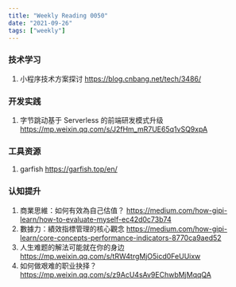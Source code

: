 ```yaml
---
title: "Weekly Reading 0050"
date: "2021-09-26"
tags: ["weekly"]
---
```


### 技术学习
1. 小程序技术方案探讨 https://blog.cnbang.net/tech/3486/

### 开发实践
1. 字节跳动基于 Serverless 的前端研发模式升级 https://mp.weixin.qq.com/s/J2fHm_mR7UE65q1vSQ9xpA

### 工具资源
1. garfish https://garfish.top/en/

### 认知提升
1. 商業思維：如何有效為自己估值？ https://medium.com/how-gipi-learn/how-to-evaluate-myself-ec42d0c73b74
2. 數據力：績效指標管理的核心觀念 https://medium.com/how-gipi-learn/core-concepts-performance-indicators-8770ca9aed52
3. 人生难题的解法可能就在你的身边 https://mp.weixin.qq.com/s/tRW4trgMjO5icd0FeUUixw
4. 如何做艰难的职业抉择？ https://mp.weixin.qq.com/s/z9AcU4sAv9EChwbMjMqqQA

